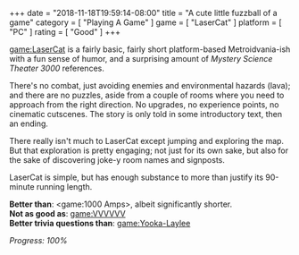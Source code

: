 +++
date = "2018-11-18T19:59:14-08:00"
title = "A cute little fuzzball of a game"
category = [ "Playing A Game" ]
game = [ "LaserCat" ]
platform = [ "PC" ]
rating = [ "Good" ]
+++

<game:LaserCat> is a fairly basic, fairly short platform-based Metroidvania-ish with a fun sense of humor, and a surprising amount of <i>Mystery Science Theater 3000</i> references.

There's no combat, just avoiding enemies and environmental hazards (lava); and there are no puzzles, aside from a couple of rooms where you need to approach from the right direction.  No upgrades, no experience points, no cinematic cutscenes.  The story is only told in some introductory text, then an ending.

There really isn't much to LaserCat except jumping and exploring the map.  But that exploration is pretty engaging; not just for its own sake, but also for the sake of discovering joke-y room names and signposts.

LaserCat is simple, but has enough substance to more than justify its 90-minute running length.

<b>Better than</b>: <game:1000 Amps>, albeit significantly shorter.  
<b>Not as good as</b>: <game:VVVVVV>  
<b>Better trivia questions than</b>: <game:Yooka-Laylee>

<i>Progress: 100%</i>

